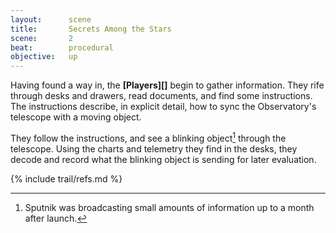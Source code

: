 ```yaml
---
layout:      scene
title:       Secrets Among the Stars
scene:       2
beat:        procedural
objective:   up
---
```



Having found a way in, the **[Players][]** begin to gather information.
They rife through desks and drawers, read documents, and find some instructions.
The instructions describe, in explicit detail,
how to sync the Observatory's telescope with a moving object.

They follow the instructions, and see a blinking object[^0] through the telescope.
Using the charts and telemetry they find in the desks,
they decode and record what the blinking object is sending for later evaluation.

[^0]: Sputnik was broadcasting small amounts of information up to a month after launch.


{% include trail/refs.md %}













